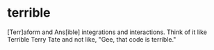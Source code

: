 # terrible
[Terr]aform and Ans[ible] integrations and interactions. Think of it like Terrible Terry Tate and not like, "Gee, that code is terrible."
